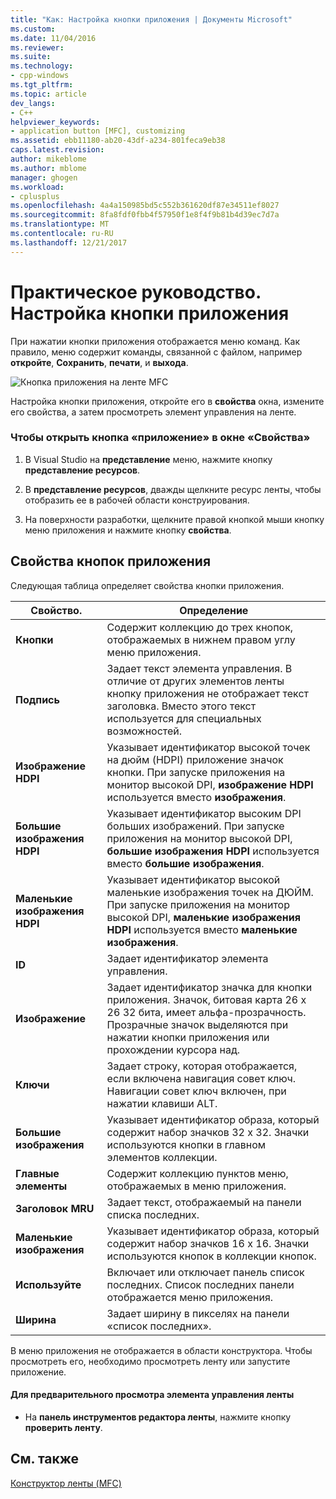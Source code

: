 ```yaml
---
title: "Как: Настройка кнопки приложения | Документы Microsoft"
ms.custom: 
ms.date: 11/04/2016
ms.reviewer: 
ms.suite: 
ms.technology:
- cpp-windows
ms.tgt_pltfrm: 
ms.topic: article
dev_langs:
- C++
helpviewer_keywords:
- application button [MFC], customizing
ms.assetid: ebb11180-ab20-43df-a234-801feca9eb38
caps.latest.revision: 
author: mikeblome
ms.author: mblome
manager: ghogen
ms.workload:
- cplusplus
ms.openlocfilehash: 4a4a150985bd5c552b361620df87e34511ef8027
ms.sourcegitcommit: 8fa8fdf0fbb4f57950f1e8f4f9b81b4d39ec7d7a
ms.translationtype: MT
ms.contentlocale: ru-RU
ms.lasthandoff: 12/21/2017
---
```

# <a name="how-to-customize-the-application-button"></a>Практическое руководство. Настройка кнопки приложения
При нажатии кнопки приложения отображается меню команд. Как правило, меню содержит команды, связанной с файлом, например **откройте**, **Сохранить**, **печати**, и **выхода**.  
  
 ![Кнопка приложения на ленте MFC](../mfc/media/application_button.png "application_button")  
  
 Настройка кнопки приложения, откройте его в **свойства** окна, измените его свойства, а затем просмотреть элемент управления на ленте.  
  
### <a name="to-open-the-application-button-in-the-properties-window"></a>Чтобы открыть кнопка «приложение» в окне «Свойства»  
  
1.  В Visual Studio на **представление** меню, нажмите кнопку **представление ресурсов**.  
  
2.  В **представление ресурсов**, дважды щелкните ресурс ленты, чтобы отобразить ее в рабочей области конструирования.  
  
3.  На поверхности разработки, щелкните правой кнопкой мыши кнопку меню приложения и нажмите кнопку **свойства**.  
  
## <a name="application-button-properties"></a>Свойства кнопок приложения  
 Следующая таблица определяет свойства кнопки приложения.  
  
|Свойство.|Определение|  
|--------------|----------------|  
|**Кнопки**|Содержит коллекцию до трех кнопок, отображаемых в нижнем правом углу меню приложения.|  
|**Подпись**|Задает текст элемента управления. В отличие от других элементов ленты кнопку приложения не отображает текст заголовка. Вместо этого текст используется для специальных возможностей.|  
|**Изображение HDPI**|Указывает идентификатор высокой точек на дюйм (HDPI) приложение значок кнопки. При запуске приложения на монитор высокой DPI, **изображение HDPI** используется вместо **изображения**.|  
|**Большие изображения HDPI**|Указывает идентификатор высоким DPI больших изображений. При запуске приложения на монитор высокой DPI, **большие изображения HDPI** используется вместо **большие изображения**.|  
|**Маленькие изображения HDPI**|Указывает идентификатор высокой маленькие изображения точек на ДЮЙМ. При запуске приложения на монитор высокой DPI, **маленькие изображения HDPI** используется вместо **маленькие изображения**.|  
|**ID**|Задает идентификатор элемента управления.|  
|**Изображение**|Задает идентификатор значка для кнопки приложения. Значок, битовая карта 26 x 26 32 бита, имеет альфа-прозрачность. Прозрачные значок выделяются при нажатии кнопки приложения или прохождении курсора над.|  
|**Ключи**|Задает строку, которая отображается, если включена навигация совет ключ. Навигации совет ключ включен, при нажатии клавиши ALT.|  
|**Большие изображения**|Указывает идентификатор образа, который содержит набор значков 32 x 32. Значки используются кнопки в главном элементов коллекции.|  
|**Главные элементы**|Содержит коллекцию пунктов меню, отображаемых в меню приложения.|  
|**Заголовок MRU**|Задает текст, отображаемый на панели списка последних.|  
|**Маленькие изображения**|Указывает идентификатор образа, который содержит набор значков 16 x 16. Значки используются кнопок в коллекции кнопок.|  
|**Используйте**|Включает или отключает панель список последних. Список последних панели отображается меню приложения.|  
|**Ширина**|Задает ширину в пикселях на панели «список последних».|  
  
 В меню приложения не отображается в области конструктора. Чтобы просмотреть его, необходимо просмотреть ленту или запустите приложение.  
  
#### <a name="to-preview-the-ribbon-control"></a>Для предварительного просмотра элемента управления ленты  
  
-   На **панель инструментов редактора ленты**, нажмите кнопку **проверить ленту**.  
  
## <a name="see-also"></a>См. также  
 [Конструктор ленты (MFC)](../mfc/ribbon-designer-mfc.md)


